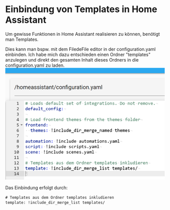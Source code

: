# Einbindung von Templates in Home Assistant

Um gewisse Funktionen in Home Assistant realisieren zu können,
benötigt man Templates.

Dies kann man bspw. mit dem FiledeFile editor in der configuration.yaml einbinden.
Ich habe mich dazu entschieden einen Ordner "templates" anzulegen und direkt den gesamten Inhalt dieses Ordners in die configuration.yaml zu laden.
![configuration.yaml](image.png)

Das Einbindung erfolgt durch:

```
# Templates aus dem Ordner templates inkludieren
template: !include_dir_merge_list templates/
```